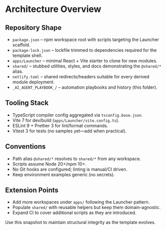 # Architecture Overview

## Repository Shape
- `package.json` – npm workspace root with scripts targeting the Launcher scaffold.
- `package-lock.json` – lockfile trimmed to dependencies required for the template shell.
- `apps/Launcher` – minimal React + Vite starter to clone for new modules.
- `shared/` – stubbed utilities, styles, and docs demonstrating the `@shared/*` alias.
- `netlify.toml` – shared redirects/headers suitable for every derived module deployment.
- `_AI_AGENT_PLAYBOOK_/` – automation playbooks and history (this folder).

## Tooling Stack
- TypeScript compiler config aggregated via `tsconfig.base.json`.
- Vite 7 for dev/build (`apps/Launcher/vite.config.ts`).
- ESLint 9 + Prettier 3 for lint/format commands.
- Vitest 3 for tests (no samples yet—add when practical).

## Conventions
- Path alias `@shared/*` resolves to `shared/*` from any workspace.
- Scripts assume Node 20+/npm 10+.
- No Git hooks are configured; linting is manual/CI driven.
- Keep environment examples generic (no secrets).

## Extension Points
- Add more workspaces under `apps/` following the Launcher pattern.
- Populate `shared/` with reusable helpers but keep them domain-agnostic.
- Expand CI to cover additional scripts as they are introduced.

Use this snapshot to maintain structural integrity as the template evolves.
